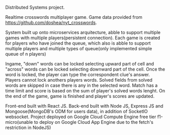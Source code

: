 Distributed Systems project.

Realtime crosswords multiplayer game.
Game data provided from https://github.com/doshea/nyt_crosswords.

System built up onto microservices arquitecture, abble to support multiple games with multiple players(persistent connection).
Each game is created for players who have joined the queue, which also is abble to support multiple players and multiple types of queue(only implemented simple queue of n players)

Ingame, "down" words can be locked selecting upward part of cell and "across" words can be locked selecting downward part of the cell.
Once the word is locked, the player can type the correspondent clue's answer.
Players cannot lock anothers players words.
Solved fields from solved words are skipped in case there is any in the selected word.
Match has a time limit and score is based on the sum of player's solved words lenght.
On the end of the game, game is finished and player's scores are updated.

Front-end built with React JS.
Back-end built with Node JS, Express JS and Mongoose(MongoDB's ODM for users data), in addition of SocketIO websocket.
Project deployed on Google Cloud Compute Engine free tier f1-micro(unable to deploy on Google Cloud App Engine due to the fetch's restriction in NodeJS)
